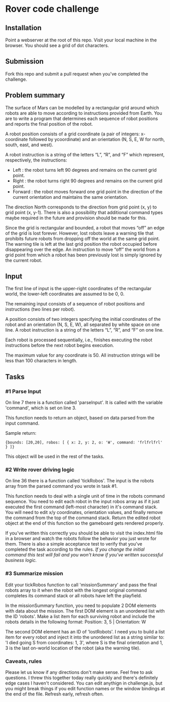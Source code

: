 # Rover code challenge
## Installation
Point a webserver at the root of this repo. Visit your local machine in the browser. You should see a grid of dot characters.
## Submission
Fork this repo and submit a pull request when you've completed the challenge.
## Problem summary
The surface of Mars can be modelled by a rectangular grid around which robots are able to move according to instructions provided from Earth. You are to write a program that determines each sequence of robot positions and reports the final position of the robot. 

A robot position consists of a grid coordinate (a pair of integers: x-coordinate  followed by ycoordinate) and an orientation (N, S, E, W for north, south, east, and  west). 

A robot instruction is a string of the letters “L”, “R”, and “F” which represent,  respectively, the instructions: 

- Left : the robot turns left 90 degrees and remains on the current grid point. 
- Right : the robot turns right 90 degrees and remains on the current grid point. 
- Forward : the robot moves forward one grid point in the direction of the current orientation and maintains the same orientation. 

The direction North corresponds to the direction from grid point (x, y) to grid point (x, y-1). There is also a possibility that additional command types maybe required in the future and provision should be made for this. 

Since the grid is rectangular and bounded, a robot that moves “off” an edge of the grid is lost forever. However, lost robots leave a warning tile that prohibits future robots from dropping off the world at the same grid point. The warning tile is left at the last grid position the robot occupied before disappearing over the edge. An instruction to  move “off” the world from a grid point from which a robot has been previously lost is simply ignored by the current robot.

## Input 

The first line of input is the upper-right coordinates of the rectangular world, the lower-left coordinates are assumed to be 0, 0. 

The remaining input consists of a sequence of robot positions and instructions (two lines per robot). 

A position consists of two integers specifying the initial coordinates of the robot and an orientation (N, S, E, W), all separated by white space on one line. A robot  instruction is a string of the letters “L”, “R”, and “F” on one line. 

Each robot is processed sequentially, i.e., finishes executing the robot instructions before the next robot begins execution. 

The maximum value for any coordinate is 50. All instruction strings will be less than 100 characters in length.

## Tasks
### #1 Parse Input

On line 7 there is a function called 'parseInput'. It is called with the variable 'command', which is set on line 3.

This function needs to return an object, based on data parsed from the input command.

Sample return:

`{bounds: [20,20],
robos: [
    {
        x: 2,
        y: 2,
        o: 'W',
        command: 'frlfrlfrl'
    }
]}`

This object will be used in the rest of the tasks.

### #2 Write rover driving logic
On line 36 there is a function called 'tickRobos'. The input is the robots array from the parsed command you wrote in task #1.

This function needs to deal with a single unit of time in the robots command sequence. You need to edit each robot in the input robos array as if it just executed the first command (left-most character) in it's command stack. You will need to edit x/y coordinates, orientation values, and finally remove the command from the top of the command stack. Return the edited robot object at the end of this function so the gameboard gets rendered properly.

If you've written this correctly you should be able to visit the index.html file in a browser and watch the robots follow the behavior you just wrote for them. There is also a simple acceptance test to verify that you've completed the task according to the rules. *If you change the initial command this test will fail and you won't know if you've written successful business logic.*

### #3 Summarize mission
Edit your tickRobos function to call 'missionSummary' and pass the final robots array to it when the robot with the longest original command completes its command stack or all robots have left the playfield.

In the missionSummary function, you need to populate 2 DOM elements with data about the mission. The first DOM element is an unordered list with the ID 'robots'. Make a list item for each surviving robot and include the robots details in the following format:
Position: 3, 5 | Orientation: W

The second DOM element has an ID of 'lostRobots'. I need you to build a list item for every robot and inject it into the unordered list as a string similar to: 'I died going S from coordinates: 1, 3', where S is the final orientation and 1, 3 is the last on-world location of the robot (aka the warning tile).

### Caveats, rules

Please let us know if any directions don't make sense. Feel free to ask questions. I threw this together today really quickly and there's definitely edge cases I haven't considered. You can edit anythign in challenge.js, but you might break things if you edit function names or the window bindings at the end of the file. Refresh early, refresh often.
